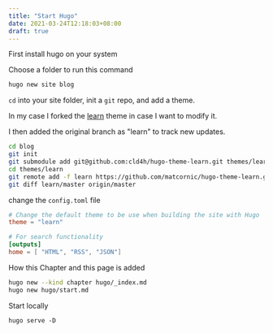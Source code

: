 ```yaml
---
title: "Start Hugo"
date: 2021-03-24T12:18:03+08:00
draft: true
---
```


First install hugo on your system

Choose a folder to run this command
```sh
hugo new site blog
```

`cd` into your site folder,
init a `git` repo,
and add a theme.

In my case I forked the [learn](https://github.com/matcornic/hugo-theme-learn) theme in case I want to modify it.

I then added the original branch as "learn" to track new updates.
```sh
cd blog
git init
git submodule add git@github.com:cld4h/hugo-theme-learn.git themes/learn
cd themes/learn
git remote add -f learn https://github.com/matcornic/hugo-theme-learn.git
git diff learn/master origin/master
```

change the `config.toml` file

```toml
# Change the default theme to be use when building the site with Hugo
theme = "learn"

# For search functionality
[outputs]
home = [ "HTML", "RSS", "JSON"]
```

How this Chapter and this page is added
```sh
hugo new --kind chapter hugo/_index.md
hugo new hugo/start.md
```

Start locally
```
hugo serve -D
```
